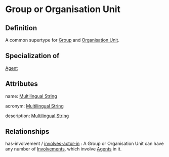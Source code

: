 # Group or Organisation Unit

## Definition
A common supertype for [Group](../entities/Group.md) and [Organisation Unit](../entities/Organisation_Unit.md).

## Specialization of
[Agent](../entities/Agent.md)

## Attributes
name: [Multilingual String](../datatypes/Multilingual_String.md)

acronym: [Multilingual String](../datatypes/Multilingual_String.md)

description: [Multilingual String](../datatypes/Multilingual_String.md)

## Relationships

<a name="rel__has-involvement">has-involvement</a> / [involves-actor-in](../entities/Involvement.md#user-content-rel__involves-actor-in) : A Group or Organisation Unit can have any number of [Involvements](../entities/Involvement.md), which involve [Agents](../entities/Agent.md) in it.
